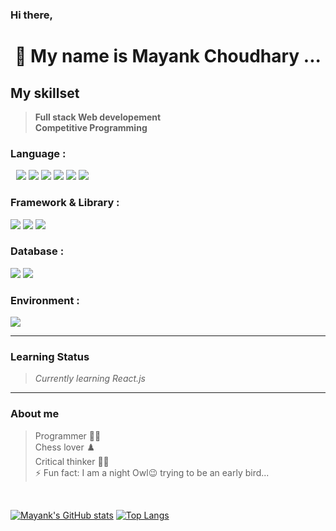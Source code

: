 
<!-- 
- 🔭 I’m currently working on Javascript...
- 🌱 I’m currently learning NodeJS...
<!-- - 👯 I’m looking to collaborate on ... -->
<!-- - 🤔 I’m looking for help with ... -->
<!-- - 💬 Ask me about ... -->
<!-- - 📫 How to reach me: ... -->
<!-- - 😄 Pronouns: ... -->


### Hi there,
# <p align=center>👋 My name is __Mayank Choudhary__ ...</p>

## __My skillset__

> __Full stack Web developement__ <br>
> __Competitive Programming__ <br>


### Language : 
  <!-- HTML --> <img src="https://cdn.jsdelivr.net/gh/devicons/devicon/icons/html5/html5-original-wordmark.svg" width:"5" height="5"/>
  <!-- CSS -->  <img src="https://cdn.jsdelivr.net/gh/devicons/devicon/icons/css3/css3-original-wordmark.svg" />
  <!-- JS -->   <img src="https://cdn.jsdelivr.net/gh/devicons/devicon/icons/javascript/javascript-original.svg" />
  <!-- C -->    <img src="https://cdn.jsdelivr.net/gh/devicons/devicon/icons/c/c-original.svg" />
  <!-- C++ -->  <img src="https://cdn.jsdelivr.net/gh/devicons/devicon/icons/cplusplus/cplusplus-original.svg" />
  <!-- Java --> <img src="https://cdn.jsdelivr.net/gh/devicons/devicon/icons/java/java-original-wordmark.svg" />
  <!-- Python--><img src="https://cdn.jsdelivr.net/gh/devicons/devicon/icons/python/python-original-wordmark.svg" />

### Framework & Library :
  <!-- Bootstrape--><img src="https://cdn.jsdelivr.net/gh/devicons/devicon/icons/bootstrap/bootstrap-original-wordmark.svg" />
  <!-- Jquery -->   <img src="https://cdn.jsdelivr.net/gh/devicons/devicon/icons/jquery/jquery-original-wordmark.svg" />
  <!-- React -->    <img src="https://cdn.jsdelivr.net/gh/devicons/devicon/icons/react/react-original-wordmark.svg" />

### Database :
  <!-- MongoDB --><img src="https://cdn.jsdelivr.net/gh/devicons/devicon/icons/mongodb/mongodb-original-wordmark.svg" />
  <!-- MySQL -->  <img src="https://cdn.jsdelivr.net/gh/devicons/devicon/icons/mysql/mysql-original-wordmark.svg" />

### Environment : 
  <!-- NodeJS --><img src="https://cdn.jsdelivr.net/gh/devicons/devicon/icons/nodejs/nodejs-original-wordmark.svg" />

<hr>

### __Learning Status__

> _Currently learning React.js_ <br>
<!-- Competitive programming <br> -->
<!-- > _Building a project Task schedular_ <br> -->
<!-- > _Enrolled in a course of DBMS_ <br> -->

<hr>

### __About me__
> Programmer :technologist: <br>
> Chess lover :chess_pawn: <br>
> Critical thinker :ok_man: <br>
> ⚡ Fun fact: I am a night Owl😉 trying to be an early bird... <br>

[]()<br>

[![Mayank's GitHub stats](https://github-readme-stats.vercel.app/api?username=mayank151c&show_icons=true&theme=dark)](https://github.com/anuraghazra/github-readme-stats)
[![Top Langs](https://github-readme-stats.vercel.app/api/top-langs/?username=mayank151c&layout=compact&theme=dark)](https://github.com/anuraghazra/github-readme-stats)



